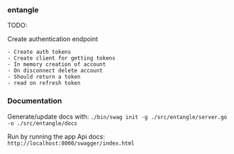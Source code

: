 ### entangle

TODO:

Create authentication endpoint

    - Create auth tokens
    - Create client for getting tokens
    - In memory creation of account
    - On disconnect delete account
    - Should return a token
    - read on refresh token

### Documentation

Generate/update docs with: `./bin/swag init -g ./src/entangle/server.go -o ./src/entangle/docs`

Run by running the app Api docs: `http://localhost:8000/swagger/index.html`
